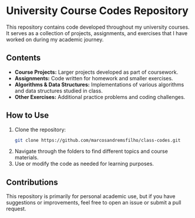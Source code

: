 # University Course Codes Repository

This repository contains code developed throughout my university courses. It serves as a collection of projects, assignments, and exercises that I have worked on during my academic journey.

## Contents

- **Course Projects:** Larger projects developed as part of coursework.
- **Assignments:** Code written for homework and smaller exercises.
- **Algorithms & Data Structures:** Implementations of various algorithms and data structures studied in class.
- **Other Exercises:** Additional practice problems and coding challenges.

## How to Use

1. Clone the repository:
   ```sh
   git clone https://github.com/marcosandremsfilho/class-codes.git
   ```
2. Navigate through the folders to find different topics and course materials.
3. Use or modify the code as needed for learning purposes.

## Contributions

This repository is primarily for personal academic use, but if you have suggestions or improvements, feel free to open an issue or submit a pull request.


